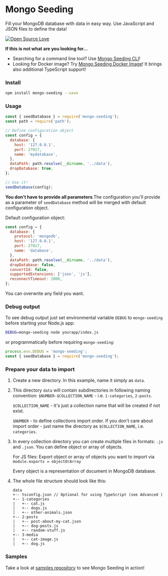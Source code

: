 # Mongo Seeding
Fill your MongoDB database with data in easy way. Use JavaScript and JSON files to define the data!

[![Open Source Love](https://badges.frapsoft.com/os/mit/mit.svg?v=102)](https://github.com/ellerbrock/open-source-badge/)

**If this is not what are you looking for...**
- Searching for a command line tool? Use [Mongo Seeding CLI](https://github.com/pkosiec/mongo-seeding-cli)!
- Looking for Docker image? Try [Mongo Seeding Docker Image](https://github.com/pkosiec/mongo-seeding-image)! It brings also additional TypeScript support!


### Install
```bash
npm install mongo-seeding --save
```

### Usage
```javascript
const { seedDatabase } = require('mongo-seeding');
const path = require('path');

// Define configuration object
const config = {
  database: {
    host: '127.0.0.1',
    port: 27017,
    name: 'mydatabase',
  },
  dataPath: path.resolve(__dirname, '../data'),
  dropDatabase: true,
};

// Use it!
seedDatabase(config);
```

**You don't have to provide all parameters**.The configuration you'll provide as a parameter of `seedDatabase` method will be merged with default configuration object.

Default configuration object:

```javascript
const config = {
  database: {
    protocol: 'mongodb',
    host: '127.0.0.1',
    port: 27017,
    name: 'database',
  },
  dataPath: path.resolve(__dirname, '../data'),
  dropDatabase: false,
  convertId: false,
  supportedExtensions: ['json', 'js'],
  reconnectTimeout: 2000,
};
```

You can overwrite any field you want.

### Debug output
To see debug output just set environmental variable `DEBUG` to `mongo-seeding` before starting your Node.js app:

```bash
DEBUG=mongo-seeding node yourapp/index.js
```

or programmatically before requiring `mongo-seeding`:

```javascript
process.env.DEBUG = 'mongo-seeding';
const { seedDatabase } = require('mongo-seeding');
```

### Prepare your data to import

1. Create a new directory. In this example, name it simply as `data`.
1. This directory `data` will contain subdirectories in following naming convention: `$NUMBER-$COLLECTION_NAME` - i.e. `1-categories`, `2-posts`.

    `$COLLECTION_NAME` - it's just a collection name that will be created if not exist.

    `$NUMBER` - to define collections import order.  If you don't care about import order - just name the directory as `$COLLECTION_NAME`, i.e. `categories`.   

1. In every collection directory you can create multiple files in formats: `.js` and `.json`. You can define object or array of objects.

    For JS files: Export object or array of objects you want to import via `module.exports = objectOrArray`

    Every object is a representation of document in MongoDB database.

1. The whole file structure should look like this:

    ```
    data
    +-- tsconfig.json // Optional for using TypeScript (see Advanced )
    +-- 1-categories
    |   +-- cat.js
    |   +-- dogs.js
    |   +-- other-animals.json
    +-- 2-posts
    |   +-- post-about-my-cat.json
    |   +-- dog-posts.js
    |   +-- random-stuff.js
    +-- 3-media
    |   +-- cat-image.js
    |   +-- dog.js
    ```

 ### Samples
 Take a look at [samples repository](https://github.com/pkosiec/mongo-seeding-samples) to see Mongo Seeding in action! 
